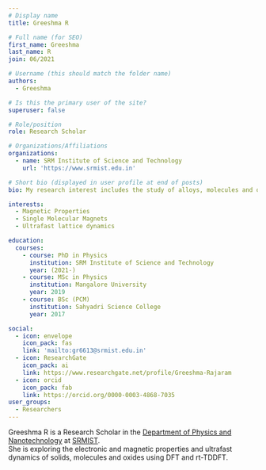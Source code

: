 ```yaml
---
# Display name
title: Greeshma R

# Full name (for SEO)
first_name: Greeshma
last_name: R
join: 06/2021

# Username (this should match the folder name)
authors:
  - Greeshma

# Is this the primary user of the site?
superuser: false

# Role/position
role: Research Scholar

# Organizations/Affiliations
organizations:
  - name: SRM Institute of Science and Technology
    url: 'https://www.srmist.edu.in'

# Short bio (displayed in user profile at end of posts)
bio: My research interest includes the study of alloys, molecules and oxides.

interests:
  - Magnetic Properties
  - Single Molecular Magnets
  - Ultrafast lattice dynamics

education:
  courses:
    - course: PhD in Physics
      institution: SRM Institute of Science and Technology
      year: (2021-)
    - course: MSc in Physics
      institution: Mangalore University
      year: 2019
    - course: BSc (PCM)
      institution: Sahyadri Science College
      year: 2017

social:
  - icon: envelope
    icon_pack: fas
    link: 'mailto:gr6613@srmist.edu.in'
  - icon: ResearchGate
    icon_pack: ai
    link: https://www.researchgate.net/profile/Greeshma-Rajaram
  - icon: orcid
    icon_pack: fab
    link: https://orcid.org/0000-0003-4868-7035
user_groups:
  - Researchers
---
```


Greeshma R is a Research Scholar in the [Department of Physics and Nanotechnology](https://www.srmist.edu.in/department/department-of-physics-and-nanotechnology/) at [SRMIST](https://www.srmist.edu.in).
<br>
She is exploring the electronic and magnetic properties and ultrafast dynamics of solids, molecules and oxides using DFT and rt-TDDFT.
